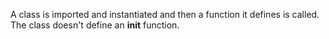 A class is imported and instantiated and then a function it defines is called.
The class doesn't define an __init__ function.
